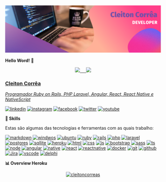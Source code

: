 <p align="center">
  <img src="https://github.com/cleitoncorreas/cleitoncorreas/blob/dd072763c9eb348701e24ec471986f10984125d9/Perfil/Capa.png"/>
</p>

**Hello Word!** 👋

<p align="center">
  <a href="https://github.com/cleitoncorreas">
  <img height="185em" src="https://github-readme-stats.vercel.app/api?username=cleitoncorreas&show_icons=true&theme=jolly"/>&nbsp&nbsp&nbsp&nbsp
  <img height="185em" src="https://github-readme-stats.vercel.app/api/top-langs/?username=cleitoncorreas&layout=compact&langs_count=8&theme=jolly"/>
</p>

### Cleiton Corrêa

_Programador Ruby on Rails, PHP Laravel, Angular, React, React Native e NativeScript_

[![linkedin](https://img.shields.io/badge/LinkedIn-0077B5?style=for-the-badge&logo=linkedin&logoColor=white)](https://www.linkedin.com/in/cleitoncorreas/)
[![instagram](https://img.shields.io/badge/Instagram-E4405F?style=for-the-badge&logo=instagram&logoColor=white)](https://www.instagram.com/cleitoncorreas.dev/)
[![facebook](https://img.shields.io/badge/Facebook-1877F2?style=for-the-badge&logo=facebook&logoColor=white)](https://www.facebook.com/cleitoncorreas.dev)
[![twitter](https://img.shields.io/badge/Twitter-1DA1F2?style=for-the-badge&logo=twitter&logoColor=white)](https://twitter.com/cleitoncorreas)
[![youtube](https://img.shields.io/badge/YouTube-FF0000?style=for-the-badge&logo=youtube&logoColor=white)](https://www.youtube.com/channel/UCAXclhaOJoiDfus5XfMoVZA)

**🚀 Skills**

Estas são algumas das tecnologias e ferramentas com as quais trabalho:

[![markdown](https://img.shields.io/badge/Markdown-000000?style=for-the-badge&logo=markdown&logoColor=white)](https://github.com/cleitoncorreas)
[![windwos](https://img.shields.io/badge/Windows-0078D6?style=for-the-badge&logo=windows&logoColor=white)](https://github.com/cleitoncorreas)
[![ubuntu](https://img.shields.io/badge/Ubuntu-E95420?style=for-the-badge&logo=ubuntu&logoColor=white)](https://github.com/cleitoncorreas)
[![ruby](https://img.shields.io/badge/Ruby-CC342D?style=for-the-badge&logo=ruby&logoColor=white)](https://github.com/cleitoncorreas)
[![rails](https://img.shields.io/badge/Ruby_on_Rails-CC0000?style=for-the-badge&logo=ruby-on-rails&logoColor=white)](https://github.com/cleitoncorreas)
[![php](https://img.shields.io/badge/PHP-777BB4?style=for-the-badge&logo=php&logoColor=white)](https://github.com/cleitoncorreas)
[![laravel](https://img.shields.io/badge/Laravel-FF2D20?style=for-the-badge&logo=laravel&logoColor=white)](https://github.com/cleitoncorreas)
[![postgres](https://img.shields.io/badge/PostgreSQL-316192?style=for-the-badge&logo=postgresql&logoColor=white)](https://github.com/cleitoncorreas)
[![sqllite](https://img.shields.io/badge/SQLite-07405E?style=for-the-badge&logo=sqlite&logoColor=white)](https://github.com/cleitoncorreas)
[![heroku](https://img.shields.io/badge/Heroku-430098?style=for-the-badge&logo=heroku&logoColor=white)](https://github.com/cleitoncorreas)
[![html](https://img.shields.io/badge/HTML5-E34F26?style=for-the-badge&logo=html5&logoColor=white)](https://github.com/cleitoncorreas)
[![css](https://img.shields.io/badge/CSS3-1572B6?style=for-the-badge&logo=css3&logoColor=white)](https://github.com/cleitoncorreas)
[![js](https://img.shields.io/badge/JavaScript-323330?style=for-the-badge&logo=javascript&logoColor=F7DF1E)](https://github.com/cleitoncorreas)
[![bootstrap](https://img.shields.io/badge/Bootstrap-563D7C?style=for-the-badge&logo=bootstrap&logoColor=white)](https://github.com/cleitoncorreas)
[![sass](https://img.shields.io/badge/Sass-CC6699?style=for-the-badge&logo=sass&logoColor=white)](https://github.com/cleitoncorreas)
[![ts](https://img.shields.io/badge/TypeScript-007ACC?style=for-the-badge&logo=typescript&logoColor=white)](https://github.com/cleitoncorreas)
[![node](https://img.shields.io/badge/Node.js-43853D?style=for-the-badge&logo=node.js&logoColor=white)](https://github.com/cleitoncorreas)
[![angular](https://img.shields.io/badge/Angular-DD0031?style=for-the-badge&logo=angular&logoColor=white)](https://github.com/cleitoncorreas)
[![native](https://img.shields.io/badge/NativeScript-0769AD?style=for-the-badge&logo=nativescript&logoColor=white)](https://github.com/cleitoncorreas)
[![react](https://img.shields.io/badge/React-0769AD?style=for-the-badge&logo=react&logoColor=white)](https://github.com/cleitoncorreas)
[![reactnative](https://img.shields.io/badge/ReactNative-0769AD?style=for-the-badge&logo=reactnative&logoColor=white)](https://github.com/cleitoncorreas)
[![docker](https://img.shields.io/badge/Docker-0095D5?&style=for-the-badge&logo=docker&logoColor=white)](https://github.com/cleitoncorreas)
[![git](https://img.shields.io/badge/Git-100000?style=for-the-badge&logo=git&logoColor=white)](https://github.com/cleitoncorreas)
[![github](https://img.shields.io/badge/GitHub-100000?style=for-the-badge&logo=github&logoColor=white)](https://github.com/cleitoncorreas)
[![Jira](https://img.shields.io/badge/Jira-0769AD?style=for-the-badge&logo=jira&logoColor=white)](https://github.com/cleitoncorreas)
[![vscode](https://img.shields.io/badge/VSCode-0769AD?style=for-the-badge&logo=visual-studio-code&logoColor=white)](https://github.com/cleitoncorreas)
[![delphi](https://img.shields.io/badge/Delphi-DD0031?style=for-the-badge&logo=delphi&logoColor=white)](https://github.com/cleitoncorreas)

**📊 Overview Heroku**

<p align="center">
  <a href="https://github.com/cleitoncorreas">
    <img height="180em" src="https://github-readme-streak-stats.herokuapp.com/?user=cleitoncorreas&layout=compact&theme=jolly" alt="cleitoncorreas"/>
  </a>
</p>

<!--
**🏆 Github Profile Trophy**
-->
<!--
<div>
  <a href="https://github.com/cleitoncorreas">
    <img src="https://github-profile-trophy.vercel.app/?username=cleitoncorreas&theme=gruvbox&column=8&margin-w=15&margin-h=15&no-bg=true" alt="cleitoncorreas"/>
  </a>
</div>
-->

